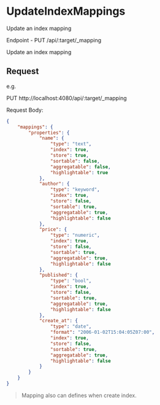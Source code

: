 # UpdateIndexMappings

Update an index mapping

Endpoint - PUT /api/:target/_mapping

Update an index mapping

## Request

e.g.

PUT http://localhost:4080/api/:target/_mapping

Request Body: 

```json
{
	"mappings": {
		"properties": {
			"name": {
				"type": "text",
				"index": true,
                "store": true,
                "sortable": false,
                "aggregatable": false,
                "highlightable": true
			},
			"author": {
				"type": "keyword",
				"index": true,
                "store": false,
                "sortable": true,
                "aggregatable": true,
                "highlightable": false
			},
			"price": {
				"type": "numeric",
				"index": true,
                "store": false,
                "sortable": true,
                "aggregatable": true,
                "highlightable": false
			},
			"published": {
				"type": "bool",
				"index": true,
                "store": false,
                "sortable": true,
                "aggregatable": true,
                "highlightable": false
			},
			"create_at": {
				"type": "date",
				"format": "2006-01-02T15:04:05Z07:00",
				"index": true,
                "store": false,
                "sortable": true,
                "aggregatable": true,
                "highlightable": false
			}
		}
	}
}
```

> Mapping also can defines when create index.
